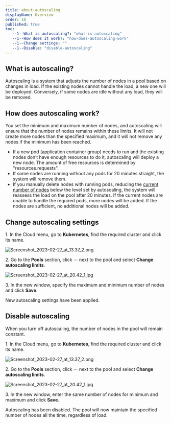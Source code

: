 ```yaml
---
title: about-autoscaling
displayName: Overview
order: 10
published: true
toc:
   --1--What is autoscaling?: "what-is-autoscaling"
   --1--How does it work?: "how-does-autoscaling-work"
   --1--Change settings: ""
   --1--Disable: "disable-autoscaling"
---
```

  
  
  

What is autoscaling?
--------------------

Autoscaling is a system that adjusts the number of nodes in a pool based on changes in load. If the existing nodes cannot handle the load, a new one will be deployed. Conversely, if some nodes are idle without any load, they will be removed. 

How does autoscaling work?
--------------------------

You set the minimum and maximum number of nodes, and autoscaling will ensure that the number of nodes remains within these limits. It will not create more nodes than the specified maximum, and it will not remove any nodes if the minimum has been reached. 

*   If a new pod (application container group) needs to run and the existing nodes don’t have enough resources to do it, autoscaling will deploy a new node. The amount of free resources is determined by "resources.requests".
*   If some nodes are running without any pods for 20 minutes straight, the system will remove them.     
*   If you manually delete nodes with running pods, reducing the [current number of nodes](https://gcorelabs.com/support/articles/4407814905233/) below the level set by autoscaling, the system will reassess the load on the pool after 20 minutes. If the current nodes are unable to handle the required pods, more nodes will be added. If the nodes are sufficient, no additional nodes will be added.

Change autoscaling settings
---------------------------

1\. In the Cloud menu, go to **Kubernetes**, find the required cluster and click its name.

<img src="https://support.gcore.com/hc/article_attachments/13323994996881" alt="Screenshot_2023-02-27_at_13.37_2.png">

2\. Go to the **Pools** section, click ⋯ next to the pool and select **Change autoscaling limits**.

<img src="https://support.gcore.com/hc/article_attachments/13328028097425" alt="Screenshot_2023-02-27_at_20.42_1.jpg">

3\. In the new window, specify the maximum and minimum number of nodes and click **Save**.

New autoscaling settings have been applied.

Disable autoscaling
-------------------

When you turn off autoscaling, the number of nodes in the pool will remain constant.

1\. In the Cloud menu, go to **Kubernetes**, find the required cluster and click its name.

<img src="https://support.gcore.com/hc/article_attachments/13325419009809" alt="Screenshot_2023-02-27_at_13.37_2.png">

2\. Go to the **Pools** section, click ⋯ next to the pool and select **Change autoscaling limits**.

<img src="https://support.gcore.com/hc/article_attachments/13328028097425" alt="Screenshot_2023-02-27_at_20.42_1.jpg">

3\. In the new window, enter the same number of nodes for minimum and maximum and click **Save**.

Autoscaling has been disabled. The pool will now maintain the specified number of nodes all the time, regardless of load.
